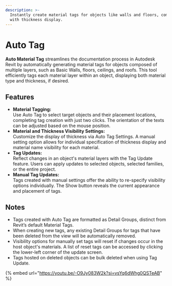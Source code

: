 ```yaml
---
description: >-
  Instantly create material tags for objects like walls and floors, complete
  with thickness display.
---
```


# Auto Tag

**Auto Material Tag** streamlines the documentation process in Autodesk Revit by automatically generating material tags for objects composed of multiple layers, such as Basic Walls, floors, ceilings, and roofs. This tool efficiently tags each material layer within an object, displaying both material type and thickness, if desired.

## Features

* **Material Tagging:** \
  Use Auto Tag to select target objects and their placement locations, completing tag creation with just two clicks. The orientation of the texts can be adjusted based on the mouse position.
* **Material and Thickness Visibility Settings:** \
  Customize the display of thickness via Auto Tag Settings. A manual setting option allows for individual specification of thickness display and material name visibility for each material.
* **Tag Updates:** \
  Reflect changes in an object's material layers with the Tag Update feature. Users can apply updates to selected objects, selected families, or the entire project.
* **Manual Tag Updates:** \
  Tags created with manual settings offer the ability to re-specify visibility options individually. The Show button reveals the current appearance and placement of tags.

## Notes

* Tags created with Auto Tag are formatted as Detail Groups, distinct from Revit’s default Material Tags.
* When creating new tags, any existing Detail Groups for tags that have been deleted from the view will be automatically removed.
* Visibility options for manually set tags will reset if changes occur in the host object's materials. A list of reset tags can be accessed by clicking the lower-left corner of the update screen.
* Tags hosted on deleted objects can be bulk deleted when using Tag Update.

{% embed url="https://youtu.be/-O9Jy083W2k?si=vsYq6dWhg0QSTeAB" %}
